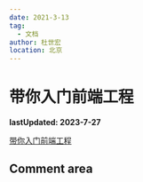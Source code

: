 ```yaml
---
date: 2021-3-13
tag:
  - 文档
author: 杜世宏
location: 北京
---
```


# 带你入门前端工程

**lastUpdated: 2023-7-27**

[带你入门前端工程](https://dsh225.github.io/introduction-to-front-end-engineering/)
<!-- README.md -->
## Comment area

<Vssue />